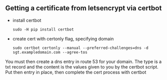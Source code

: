 ## Getting a certificate from letsencrypt via certbot


* install certbot
  ```commandline
  sudo -H pip install certbot
  ```
* create cert with certonly flag, specifying domain

  ```commandline
  sudo certbot certonly --manual --preferred-challenges=dns -d sgt.exampledomain.com --agree-tos
  ```

You must then create a dns entry in route 53 for your domain.  The type is a txt record and the content is the
values given to you by the certbot script.  Put then entry in place, then complete the cert process with certbot

